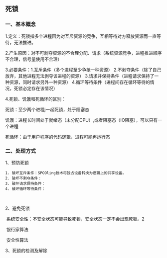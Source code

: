 ##  死锁

### 一、基本概念

1.定义：死锁指多个进程因为对互斥资源的竞争，互相等待对方释放资源而一直等待，无法推进。

2.产生原因：对不可剥夺资源的不合理分配、请求（系统资源竞争，进程推进顺序不合理，信号量使用不合理）

3.必要条件：1.互斥条件（多个进程至少争抢一种资源） 2.不剥夺条件（除了自己放弃，其他进程无法剥夺该进程的资源） 3.请求并保持条件（进程请求保持了一种资源，同时请求另外一种资源） 4.循环等待条件（进程间存在循环等待的情况，死锁必定存在该情况）

4.死锁、饥饿和死循环的区别：

死锁：至少两个进程j一起死锁，处于阻塞态

饥饿：进程长时间处于就绪态（未分配CPU）,或者阻塞态（IO阻塞），可以只有一个进程

死循环：由于用户程序的代码逻辑，进程可能再运行态

### 二、处理方式

1、预防死锁

	1. 破坏互斥条件：SPOOling技术将独占设备转换为逻辑上的共享设备。
 	2. 破坏不剥夺条件：
 	3. 破坏请求保持条件：
 	4. 破坏循环等待条件：

​	

2、避免死锁

​	系统安全性：不安全状态可能导致死锁，安全状态一定不会出现死锁。2

​	银行家算法

​	安全性算法

3、死锁的检测及解除